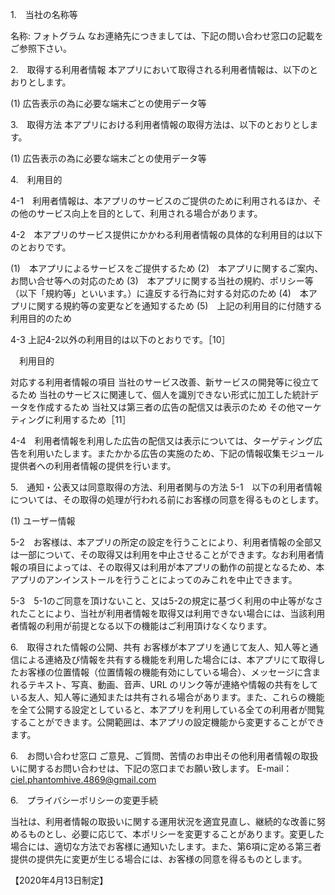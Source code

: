 1.　当社の名称等

名称: フォトグラム
なお連絡先につきましては、下記の問い合わせ窓口の記載をご参照下さい。


2.　取得する利用者情報
本アプリにおいて取得される利用者情報は、以下のとおりとします。

(1) 広告表示の為に必要な端末ごとの使用データ等

3.　取得方法
本アプリにおける利用者情報の取得方法は、以下のとおりとします。

(1) 広告表示の為に必要な端末ごとの使用データ等

4.　利用目的

4-1　利用者情報は、本アプリのサービスのご提供のために利用されるほか、その他のサービス向上を目的として、利用される場合があります。

4-2　本アプリのサービス提供にかかわる利用者情報の具体的な利用目的は以下のとおりです。

(1)　本アプリによるサービスをご提供するため
(2)　本アプリに関するご案内、お問い合せ等への対応のため
(3)　本アプリに関する当社の規約、ポリシー等（以下「規約等」といいます。）に違反する行為に対する対応のため
(4)　本アプリに関する規約等の変更などを通知するため
(5)　上記の利用目的に付随する利用目的のため

4-3 上記4-2以外の利用目的は以下のとおりです。［10］

　利用目的

対応する利用者情報の項目
当社のサービス改善、新サービスの開発等に役立てるため
当社のサービスに関連して、個人を識別できない形式に加工した統計データを作成するため
当社又は第三者の広告の配信又は表示のため
その他マーケティングに利用するため［11］

4-4　利用者情報を利用した広告の配信又は表示については、ターゲティング広告を利用いたします。またかかる広告の実施のため、下記の情報収集モジュール提供者への利用者情報の提供を行います。

5.　通知・公表又は同意取得の方法、利用者関与の方法
5-1　以下の利用者情報については、その取得の処理が行われる前にお客様の同意を得るものとします。

(1) ユーザー情報

5-2　お客様は、本アプリの所定の設定を行うことにより、利用者情報の全部又は一部について、その取得又は利用を中止させることができます。なお利用者情報の項目によっては、その取得又は利用が本アプリの動作の前提となるため、本アプリのアンインストールを行うことによってのみこれを中止できます。

5-3　5-1のご同意を頂けないこと、又は5-2の規定に基づく利用の中止等がなされたことにより、当社が利用者情報を取得又は利用できない場合には、当該利用者情報の利用が前提となる以下の機能はご利用頂けなくなります。

6.　取得された情報の公開、共有
お客様が本アプリを通じて友人、知人等と通信による連絡及び情報を共有する機能を利用した場合には、本アプリにて取得したお客様の位置情報（位置情報の機能有効にしている場合）、メッセージに含まれるテキスト、写真、動画、音声、URL のリンク等が連絡や情報の共有をしている友人、知人等に通知または共有される場合があります。また、これらの機能を全て公開する設定としていると、本アプリを利用している全ての利用者が閲覧することができます。公開範囲は、本アプリの設定機能から変更することができます。

6.　お問い合わせ窓口
ご意見、ご質問、苦情のお申出その他利用者情報の取扱いに関するお問い合わせは、下記の窓口までお願い致します。
E-mail：ciel.phantomhive.4869@gmail.com

6.　プライバシーポリシーの変更手続

当社は、利用者情報の取扱いに関する運用状況を適宜見直し、継続的な改善に努めるものとし、必要に応じて、本ポリシーを変更することがあります。変更した場合には、適切な方法でお客様に通知いたします。また、第6項に定める第三者提供の提供先に変更が生じる場合には、お客様の同意を得るものとします。

【2020年4月13日制定】
